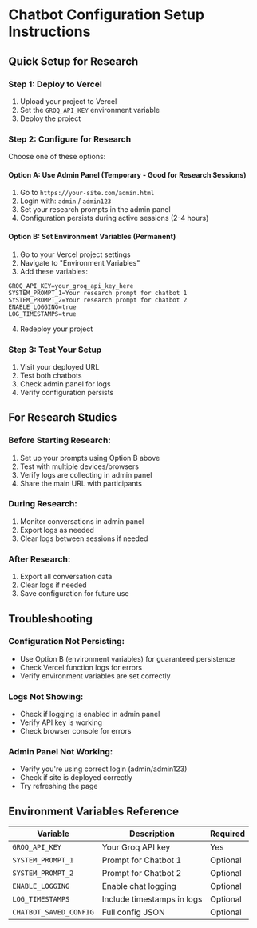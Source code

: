 # Chatbot Configuration Setup Instructions

## Quick Setup for Research

### Step 1: Deploy to Vercel
1. Upload your project to Vercel
2. Set the `GROQ_API_KEY` environment variable
3. Deploy the project

### Step 2: Configure for Research
Choose one of these options:

#### Option A: Use Admin Panel (Temporary - Good for Research Sessions)
1. Go to `https://your-site.com/admin.html`
2. Login with: `admin` / `admin123`
3. Set your research prompts in the admin panel
4. Configuration persists during active sessions (2-4 hours)

#### Option B: Set Environment Variables (Permanent)
1. Go to your Vercel project settings
2. Navigate to "Environment Variables"
3. Add these variables:

```
GROQ_API_KEY=your_groq_api_key_here
SYSTEM_PROMPT_1=Your research prompt for chatbot 1
SYSTEM_PROMPT_2=Your research prompt for chatbot 2
ENABLE_LOGGING=true
LOG_TIMESTAMPS=true
```

4. Redeploy your project

### Step 3: Test Your Setup
1. Visit your deployed URL
2. Test both chatbots
3. Check admin panel for logs
4. Verify configuration persists

## For Research Studies

### Before Starting Research:
1. Set up your prompts using Option B above
2. Test with multiple devices/browsers
3. Verify logs are collecting in admin panel
4. Share the main URL with participants

### During Research:
1. Monitor conversations in admin panel
2. Export logs as needed
3. Clear logs between sessions if needed

### After Research:
1. Export all conversation data
2. Clear logs if needed
3. Save configuration for future use

## Troubleshooting

### Configuration Not Persisting:
- Use Option B (environment variables) for guaranteed persistence
- Check Vercel function logs for errors
- Verify environment variables are set correctly

### Logs Not Showing:
- Check if logging is enabled in admin panel
- Verify API key is working
- Check browser console for errors

### Admin Panel Not Working:
- Verify you're using correct login (admin/admin123)
- Check if site is deployed correctly
- Try refreshing the page

## Environment Variables Reference

| Variable | Description | Required |
|----------|-------------|----------|
| `GROQ_API_KEY` | Your Groq API key | Yes |
| `SYSTEM_PROMPT_1` | Prompt for Chatbot 1 | Optional |
| `SYSTEM_PROMPT_2` | Prompt for Chatbot 2 | Optional |
| `ENABLE_LOGGING` | Enable chat logging | Optional |
| `LOG_TIMESTAMPS` | Include timestamps in logs | Optional |
| `CHATBOT_SAVED_CONFIG` | Full config JSON | Optional |